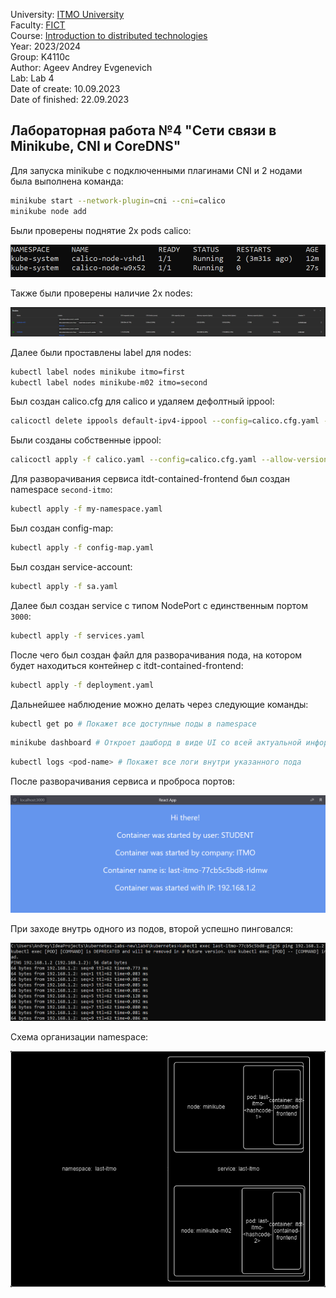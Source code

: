University: [ITMO University](https://itmo.ru/ru/)\
Faculty: [FICT](https://fict.itmo.ru)\
Course: [Introduction to distributed technologies](https://github.com/itmo-ict-faculty/introduction-to-distributed-technologies)\
Year: 2023/2024\
Group: K4110c\
Author: Ageev Andrey Evgenevich\
Lab: Lab 4\
Date of create: 10.09.2023\
Date of finished: 22.09.2023
## Лабораторная работа №4 "Сети связи в Minikube, CNI и CoreDNS"

Для запуска minikube с подключенными плагинами CNI и 2 нодами была выполнена команда:

```bash
minikube start --network-plugin=cni --cni=calico
minikube node add
```

Были проверены поднятие 2х pods calico:

![2 пода калико](res/2_nodes.png)

Также были проверены наличие 2х nodes:

![2 ноды](res/2_nodes_2.png)

Далее были проставлены label для nodes:

```bash
kubectl label nodes minikube itmo=first
kubectl label nodes minikube-m02 itmo=second
```

Был создан calico.cfg для calico и удаляем дефолтный ippool:

```bash
calicoctl delete ippools default-ipv4-ippool --config=calico.cfg.yaml --allow-version-mismatch
```

Были созданы собственные ippool:

```bash
calicoctl apply -f calico.yaml --config=calico.cfg.yaml --allow-version-mismatch
```

Для разворачивания сервиса itdt-contained-frontend был создан namespace ```second-itmo```:

```bash 
kubectl apply -f my-namespace.yaml
```

Был создан config-map:

```bash 
kubectl apply -f config-map.yaml
```

Был создан service-account:

```bash 
kubectl apply -f sa.yaml
```

Далее был создан service с типом NodePort с единственным портом ```3000```:

```bash 
kubectl apply -f services.yaml
```

После чего был создан файл для разворачивания пода, на котором будет находиться контейнер с itdt-contained-frontend:

```bash 
kubectl apply -f deployment.yaml
```

Дальнейшее наблюдение можно делать через следующие команды:

```bash 
kubectl get po # Покажет все доступные поды в namespace
```

```bash 
minikube dashboard # Откроет дашборд в виде UI со всей актуальной информации по каждому namespace
```

```bash 
kubectl logs <pod-name> # Покажет все логи внутри указанного пода
```

После разворачивания сервиса и проброса портов:

![Стартовая страница](res/web.png)

При заходе внутрь одного из подов, второй успешно пинговался:

![Пинг](res/ping.png)

Схема организации namespace:

![Диаграмма](res/lab4_d.png)
